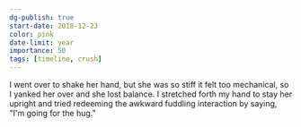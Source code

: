 ```yaml
---
dg-publish: true
start-date: 2018-12-23
color: pink
date-limit: year
importance: 50
tags: [timeline, crush]
---
```


I went over to shake her hand, but she was so stiff it felt too mechanical, so I yanked her over and she lost balance. I stretched forth my hand to stay her upright and tried redeeming the awkward fuddling interaction by saying, "I'm going for the hug."